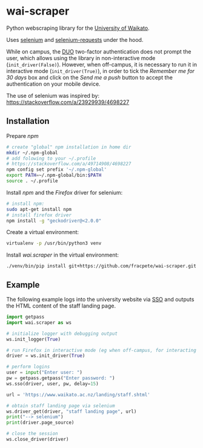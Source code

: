 # wai-scraper
Python webscraping library for the [University of Waikato](https://www.waikato.ac.nz/).

Uses [selenium](https://pypi.org/project/selenium/) and 
[selenium-requests](https://pypi.org/project/selenium-requests/) under the hood.

While on campus, the [DUO](https://duo.com/) two-factor authentication does not
prompt the user, which allows using the library in non-interactive mode (`init_driver(False)`).
However, when off-campus, it is necessary to run it in interactive mode (`init_driver(True)`), 
in order to tick the *Remember me for 30 days* box and click on the *Send me a push* button to 
accept the authentication on your mobile device. 

The use of selenium was inspired by:
https://stackoverflow.com/a/23929939/4698227


## Installation

Prepare *npm*

```bash
# create "global" npm installation in home dir
mkdir ~/.npm-global
# add folowing to your ~/.profile
# https://stackoverflow.com/a/49714908/4698227
npm config set prefix '~/.npm-global'
export PATH=~/.npm-global/bin:$PATH
source . ~/.profile
```

Install *npm* and the *Firefox* driver for selenium:

```bash
# install npm:
sudo apt-get install npm
# install firefox driver
npm install -g "geckodriver@<2.0.0"
```

Create a virtual environment:
```bash
virtualenv -p /usr/bin/python3 venv
```

Install *wai.scraper* in the virtual environment: 
```commandline
./venv/bin/pip install git+https://github.com/fracpete/wai-scraper.git
```


## Example

The following example logs into the university website via [SSO](https://en.wikipedia.org/wiki/Single_sign-on) 
and outputs the HTML content of the staff landing page.

```python
import getpass
import wai.scraper as ws

# initialize logger with debugging output
ws.init_logger(True)

# run Firefox in interactive mode (eg when off-campus, for interacting with 2FA) 
driver = ws.init_driver(True)

# perform logins
user = input("Enter user: ")
pw = getpass.getpass("Enter password: ")
ws.sso(driver, user, pw, delay=15)

url = 'https://www.waikato.ac.nz/landing/staff.shtml'

# obtain staff landing page via selenium
ws.driver_get(driver, "staff landing page", url)
print("--> selenium")
print(driver.page_source)

# close the session
ws.close_driver(driver)
```
